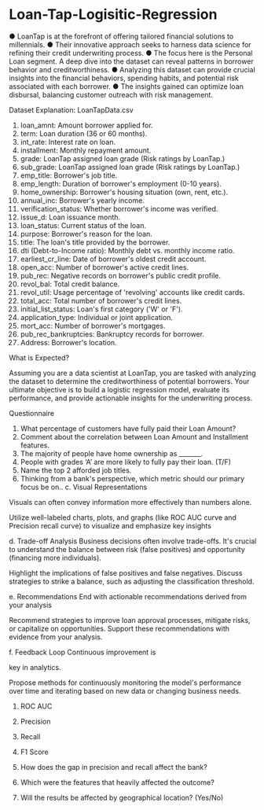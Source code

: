 # Loan-Tap-Logisitic-Regression

● LoanTap is at the forefront of offering tailored financial solutions to millennials.
● Their innovative approach seeks to harness data science for refining their credit
underwriting process.
● The focus here is the Personal Loan segment. A deep dive into the dataset can
reveal patterns in borrower behavior and creditworthiness.
● Analyzing this dataset can provide crucial insights into the financial behaviors,
spending habits, and potential risk associated with each borrower.
● The insights gained can optimize loan disbursal, balancing customer outreach
with risk management.

Dataset Explanation: LoanTapData.csv
1. loan_amnt: Amount borrower applied for.
2. term: Loan duration (36 or 60 months).
3. int_rate: Interest rate on loan.
4. installment: Monthly repayment amount.
5. grade: LoanTap assigned loan grade (Risk ratings by LoanTap.)
6. sub_grade: LoanTap assigned loan grade (Risk ratings by LoanTap.)
7. emp_title: Borrower's job title.
8. emp_length: Duration of borrower's employment (0-10 years).
9. home_ownership: Borrower's housing situation (own, rent, etc.).
10. annual_inc: Borrower's yearly income.
11. verification_status: Whether borrower's income was verified.
12. issue_d: Loan issuance month.
13. loan_status: Current status of the loan.
14. purpose: Borrower's reason for the loan.
15. title: The loan's title provided by the borrower.
16. dti (Debt-to-Income ratio): Monthly debt vs. monthly income ratio.
17. earliest_cr_line: Date of borrower's oldest credit account.
18. open_acc: Number of borrower's active credit lines.
19. pub_rec: Negative records on borrower's public credit profile.
20. revol_bal: Total credit balance.
21. revol_util: Usage percentage of 'revolving' accounts like credit cards.
22. total_acc: Total number of borrower's credit lines.
23. initial_list_status: Loan's first category ('W' or 'F').
24. application_type: Individual or joint application.
25. mort_acc: Number of borrower's mortgages.
26. pub_rec_bankruptcies: Bankruptcy records for borrower.
27. Address: Borrower's location.

What is Expected?

Assuming you are a data scientist at LoanTap, you are tasked with analyzing the
dataset to determine the creditworthiness of potential borrowers. Your ultimate objective
is to build a logistic regression model, evaluate its performance, and provide actionable
insights for the underwriting process.

Questionnaire

1. What percentage of customers have fully paid their Loan Amount?
2. Comment about the correlation between Loan Amount and Installment features.
3. The majority of people have home ownership as _______.
4. People with grades ‘A’ are more likely to fully pay their loan. (T/F)
5. Name the top 2 afforded job titles.
6. Thinking from a bank's perspective, which metric should our primary focus be
on..
c. Visual
Representations

Visuals can often convey
information more effectively
than numbers alone.

Utilize well-labeled charts,
plots, and graphs (like ROC
AUC curve and Precision
recall curve) to visualize and
emphasize key insights

d. Trade-off Analysis Business decisions often
involve trade-offs. It's crucial
to understand the balance
between risk (false positives)
and opportunity (financing
more individuals).

Highlight the implications of
false positives and false
negatives. Discuss strategies
to strike a balance, such as
adjusting the classification
threshold.

e. Recommendations End with actionable
recommendations derived
from your analysis

Recommend strategies to
improve loan approval
processes, mitigate risks, or
capitalize on opportunities.
Support these
recommendations with
evidence from your analysis.

f. Feedback Loop Continuous improvement is

key in analytics.

Propose methods for
continuously monitoring the
model's performance over
time and iterating based on
new data or changing
business needs.

1. ROC AUC
2. Precision
3. Recall
4. F1 Score

7. How does the gap in precision and recall affect the bank?
8. Which were the features that heavily affected the outcome?
9. Will the results be affected by geographical location? (Yes/No)
